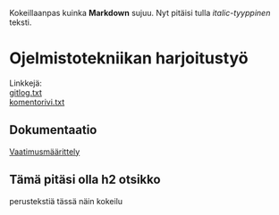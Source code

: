 Kokeillaanpas kuinka  **Markdown** sujuu.
Nyt pitäisi tulla *italic-tyyppinen* teksti. 
# Ojelmistotekniikan harjoitustyö
Linkkejä: <br>
[gitlog.txt](https://github.com/AnttiHal/ot-harjoitustyo/blob/master/laskarit/viikko1/gitlog.txt) <br>
[komentorivi.txt](https://github.com/AnttiHal/ot-harjoitustyo/blob/master/laskarit/viikko1/komentorivi.txt)

## Dokumentaatio

[Vaatimusmäärittely](https://github.com/AnttiHal/ot-harjoitustyo/blob/master/dokumentaatio/vaatimusmaarittely.md)

## Tämä pitäsi olla h2 otsikko
perustekstiä tässä näin
kokeilu
